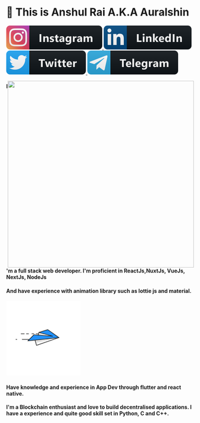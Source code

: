 # 👋 This is Anshul Rai  A.K.A Auralshin 
<p>
<a href="https://instagram.com/a.u.r.a.l.s.h.i.n">
  <img src="https://raw.githubusercontent.com/auralshin/auralshin/master/assets/instagram.svg" >
</a>
<a href="https://www.linkedin.com/in/auralshin/">
  <img src="https://raw.githubusercontent.com/auralshin/auralshin/master/assets/linkedin.svg" >
</a>
<a href="https://twitter.com/auralshin">
  <img src="https://raw.githubusercontent.com/auralshin/auralshin/master/assets/twitter.svg" >
</a>
<a href="https://t.me/Auralshin">
  <img src="https://raw.githubusercontent.com/auralshin/auralshin/master/assets/telegram.svg" >
</a>
</p>

<p>

<div class="hello">
  <div class="inner" ><img src="raw.githubusercontent.com/auralshin/auralshin/master/assets/animation_500_kckasloz.gif" align="right" height="500" width="500" padding-top:"20"></div>
</div>
</p>

#### I'm a full stack web developer. I'm proficient in ReactJs,NuxtJs, VueJs, NextJs, NodeJs 
#### And have experience with animation library such as lottie js and material.
<p>
<div class="hello">
  <div class="inner" ><img src="https://raw.githubusercontent.com/auralshin/auralshin/master/assets/animation_300_kckabl3r.gif" height="200" width="200"></div>
</div>
</p>

####  Have knowledge and experience in App Dev through flutter and react native.
####  I'm a Blockchain enthusiast and love to build decentralised applications. I have a experience and quite good skill set in Python, C and C++.  


